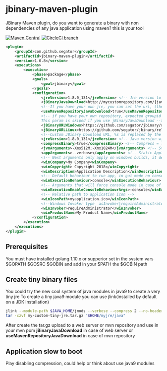 # jbinary-maven-plugin
JBinary Maven plugin, do you want to generate a binary with non dependencies of any java application using maven? this is your tool

[![Maven Central](https://maven-badges.herokuapp.com/maven-central/com.github.segator/jbinary-maven-plugin/badge.svg)](https://maven-badges.herokuapp.com/maven-central/com.github.segator/jbinary-maven-plugin) [![CircleCI branch](https://img.shields.io/circleci/project/github/segator/jbinary-maven-plugin/master.svg)](https://circleci.com/gh/segator)

```xml
<plugin>
    <groupId>com.github.segator</groupId>
    <artifactId>jbinary-maven-plugin</artifactId>
    <version>1.0.8</version>
    <executions>
        <execution>
            <phase>package</phase>
            <goals>
                <goal>jbinary</goal>
            </goals>
            <configuration>
                <jreVersion>1.8.0_131</jreVersion> <!-- Jre version to compile in the executable embeded file-->
                <jBinaryJavaDownload>http://mycustomrepository.com/{javaType}/{javaVersion}/{javaType}-{javaVersion}-{platform}{architecture}.tgz</jBinaryJavaDownload>
                <!--If you have your own jre, you can set the url, (the tar.gz file must jave a folder /java inside and jre content inside -->
                <useMavenRepositoryJavaDownload>true</useMavenRepositoryJavaDownload>
                <!-- if you have your own repository, expected groupid com.oracle.java, artifact jre|jdk by default is downloaded from here https://artifacts.alfresco.com/nexus
                This param is skiped if you use jBinaryJavaDownload -->
                <jBinaryURLWindows>https://github.com/segator/jbinary/releases/download/%s/windows_amd64_jbinary_%s.exe</jBinaryURLWindows>
                <jBinaryURLLinux>https://github.com/segator/jbinary/releases/download/%s/linux_amd64_jbinary_%s</jBinaryURLLinux> 
                <!--Custom JBinary Download URL, %s is replaced by the Jbinary Version -->
                <jreVersion>1.8.0_131</jreVersion> <!-- Java version will be embeded to generated executable -->
                <compressBinary>true</compressBinary> <!-- Compress = less binary size, uncompress faster boot-->
                <jvmArguments>-Xms512M;-Xmx1024M</jvmArguments> <!-- Static JVM Arguments you want to be used by generated binary -->
                <appArguments>--verbose</appArguments> <!-- Static Applicaiton arguments you want to be used by generated binary -->
                <!-- Next arguments only apply on windows builds, it defines executable metadata -->
                <winCompany>My Company<winCompany>
                <winCopyright> Copyright 2018</winCopyright>
                <winDescription>Application Description</winDescription>
                <!-- Default behaviour to run app, in gui mode no console is shown but you can't execute by console or capture stdout, (console|gui) default(console) -->
                <winExecutionBehaviour>console</winExecutionBehaviour>
                <!-- Arguments that will force console mode in case of default behaviour gui, default (-console;-terminal) -->
                <winExecutionEnableConsoleBehaviourArgs>-console</winExecutionEnableConsoleBehaviourArgs>
                <!-- Relative path to application icon -->
                <winIconPath>myapplication.ico</winIconPath>
                <!--Windows Invoker type  asInvoker|requireAdministrator default(asInvoker) -->
                <winInvoker>requireAdministrator</winInvoker>                
                <winProductName>My Product Name</winProductName>
            </configuration>
        </execution>
    </executions>
</plugin>
```

## Prerequisites
You must have installed golang 1.10.x or supperior
set in the system vars $GOPATH $GOSRC $GOBIN
and add in your $PATH the $GOBIN path

## Create tiny binary files
You could try the new cool system of java modules in java9 to create a very tiny jre
To create a tiny java9 module you can use jlink(installed by default on a JDK installation)
```bash
jlink --module-path $JAVA_HOME/jmods --verbose --compress 2 --no-header-files --output  "$HOME/myjre/java" --add-modules java.base,java.rmi,java.xml,java.desktop,java.sql
tar -czvf my-custom-tiny-jre.tar.gz "$HOME/myjre/java"
```
After create the tar.gz upload to a web server or mvn repository and use in your mvn pom
**jBinaryJavaDownload** in case of web server or **useMavenRepositoryJavaDownload** in case of mvn repository

## Application slow to boot
Play disabling compression, could help or think about use java9 modules
